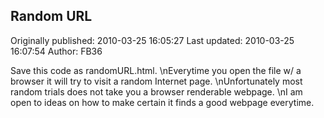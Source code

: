 ## Random URL 
Originally published: 2010-03-25 16:05:27 
Last updated: 2010-03-25 16:07:54 
Author: FB36  
 
Save this code as randomURL.html.\nEverytime you open the file w/ a browser it will try to visit a random Internet page.\nUnfortunately most random trials does not take you a browser renderable webpage.\nI am open to ideas on how to make certain it finds a good webpage everytime.